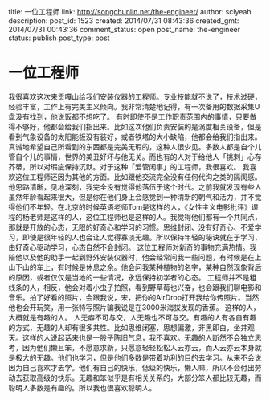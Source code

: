 title: 一位工程师
link: http://songchunlin.net/the-engineer/
author: sclyeah
description: 
post_id: 1523
created: 2014/07/31 08:43:36
created_gmt: 2014/07/31 00:43:36
comment_status: open
post_name: the-engineer
status: publish
post_type: post

# 一位工程师

我很喜欢这次来贡嘎山给我们安装仪器的工程师。专业技能就不说了，技术过硬，经验丰富，工作上有完美主义倾向。我非常清楚地记得，有一次备用的数据采集U盘没有找到，他说饭都不想吃了。 有时即使不是工作职责范围内的事情，只要做得不够好，他都会给我们指出来。比如这次他们负责安装的是涡度相关设备，但是看到气象设备的太阳能板没有装好，或者铁塔的大小缺陷，他都会给我们指出来。真诚地希望自己所看到的东西都是完美无瑕的，这种人很少见。多数人都是自个儿管自个儿的事情，世界的美丑好坏与他无关。而也有的人对于给他人「挑刺」心存芥蒂，所以对瑕疵保持沉默。对于这种「爱管闲事」的工程师，我很喜欢。 我喜欢这位工程师还因为其他的方面。比如跟他交流完全没有任何代沟之类的隔阂感。他思路清晰，见地深刻，我完全没有觉得他落伍于这个时代。之前我就发现有些人虽然年龄看起来很大，但是你在他们身上会感觉到一种清新的朝气和活力，并不觉得他们不年轻。在北京的时候英语老师Tom是这样的人，《女性主义电影批评》课程的杨老师是这样的人，这位工程师也是这样的人。我觉得他们都有一个共同点，那就是开放的心态，无限的好奇心和学习的习惯。思维封闭、没有好奇心、不爱学习，即使是很年轻的人也会让人觉得寡淡无趣。所以保持年轻的秘诀就在于学习，由好奇心驱动学习，心态自然不会封闭。 这位工程师对新奇的事物充满热情。我陪他以及他的助手一起到野外安装仪器时，他会经常问我一些问题，有时候是在上山下山的车上，有时候是休息之余。他会问我某种植物的名字，某种自然现象背后的原因，或者仅仅是当地的一些情况，永远保持初学者的心态。 工程师并不是粗线条的人，相反，他会对着小虫子拍照，看到野草莓也兴奋，也会跟我们聊电影和音乐。拍了好看的照片，会跟我说，宋，把你的AirDrop打开我给你传照片。当然他也会开玩笑，用一张特写照片骗我说是在3000米海拔发现的香蕉。 这样的人，大概就是有趣的人。 人无癖不可与交，人无趣也不可与交。有趣的人有各自有趣的方式，无趣的人却有很多共性。比如思维闭塞，思想偏激，非黑即白，坐井观天。这样的人说起话来也是一股子陈旧气息，我不喜欢。无趣的人断然不会独立思考，因为他们懒且笨，不愿意求新，只愿意轻轻松松人云亦云，而人云亦云本身就是极大的无趣。他们也学习，但是他们多数是带着功利的目的去学习。从来不会说因为自己喜欢才去学。他们有自己的快乐，低级的快乐，懒人嘛，所以不会付出劳动去获取高级的快乐。无趣和笨似乎是有相关关系的，大部分笨人都比较无趣，而聪明人多数是有趣的。所以我也很喜欢聪明人。